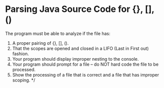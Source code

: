 # Parsing Java Source Code for {}, [], ()

The program must be able to analyze if the file has:
1. A proper pairing of {}, [], ().
2. That the scopes are opened and closed in a LIFO (Last in First out) fashion.
3. Your program should display improper nesting to the console.
4. Your program should prompt for a file – do NOT hard code the file to be processed.
5. Show the processing of a file that is correct and a file that has improper scoping. */
